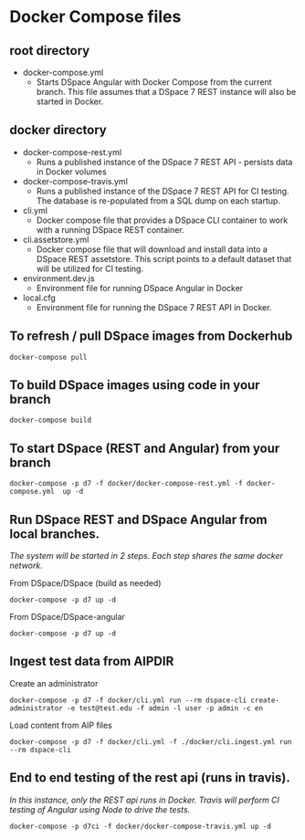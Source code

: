 # Docker Compose files

## root directory
- docker-compose.yml
  - Starts DSpace Angular with Docker Compose from the current branch.  This file assumes that a DSpace 7 REST instance will also be started in Docker.

## docker directory
- docker-compose-rest.yml
  - Runs a published instance of the DSpace 7 REST API - persists data in Docker volumes
- docker-compose-travis.yml
  - Runs a published instance of the DSpace 7 REST API for CI testing.  The database is re-populated from a SQL dump on each startup.
- cli.yml
  - Docker compose file that provides a DSpace CLI container to work with a running DSpace REST container.
- cli.assetstore.yml
  - Docker compose file that will download and install data into a DSpace REST assetstore.  This script points to a default dataset that will be utilized for CI testing.
- environment.dev.js
  - Environment file for running DSpace Angular in Docker
- local.cfg
  - Environment file for running the DSpace 7 REST API in Docker.


## To refresh / pull DSpace images from Dockerhub
```
docker-compose pull
```

## To build DSpace images using code in your branch
```
docker-compose build
```

## To start DSpace (REST and Angular) from your branch

```
docker-compose -p d7 -f docker/docker-compose-rest.yml -f docker-compose.yml  up -d
```

## Run DSpace REST and DSpace Angular from local branches.
_The system will be started in 2 steps. Each step shares the same docker network._

From DSpace/DSpace (build as needed)
```
docker-compose -p d7 up -d
```

From DSpace/DSpace-angular
```
docker-compose -p d7 up -d
```

## Ingest test data from AIPDIR

Create an administrator
```
docker-compose -p d7 -f docker/cli.yml run --rm dspace-cli create-administrator -e test@test.edu -f admin -l user -p admin -c en
```

Load content from AIP files
```
docker-compose -p d7 -f docker/cli.yml -f ./docker/cli.ingest.yml run --rm dspace-cli
```


## End to end testing of the rest api (runs in travis).
_In this instance, only the REST api runs in Docker.  Travis will perform CI testing of Angular using Node to drive the tests._

```
docker-compose -p d7ci -f docker/docker-compose-travis.yml up -d
```
